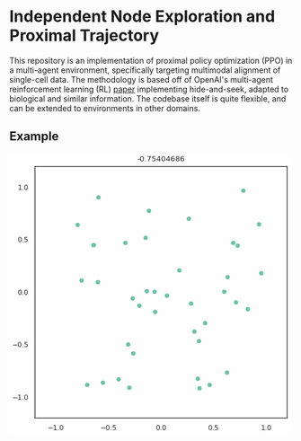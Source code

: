 # Independent Node Exploration and Proximal Trajectory

This repository is an implementation of proximal policy optimization (PPO) in a multi-agent environment, specifically targeting multimodal alignment of single-cell data.  The methodology is based off of OpenAI's multi-agent reinforcement learning (RL) [paper](https://arxiv.org/abs/1909.07528) implementing hide-and-seek, adapted to biological and similar information.  The codebase itself is quite flexible, and can be extended to environments in other domains.

## Example

![Run with 50 nodes, trying to maintain intra-modal distances](./plots/sample.gif)
